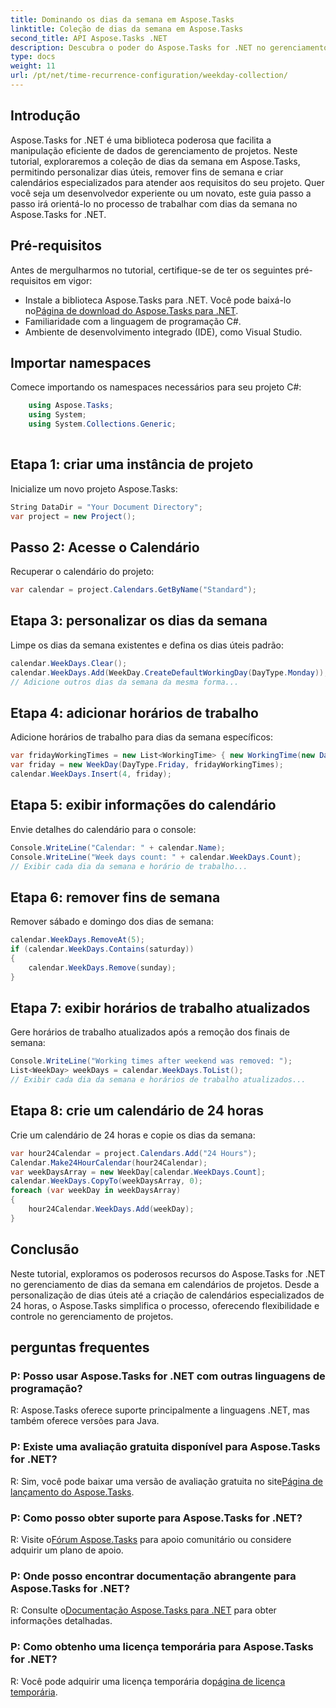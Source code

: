 ```yaml
---
title: Dominando os dias da semana em Aspose.Tasks
linktitle: Coleção de dias da semana em Aspose.Tasks
second_title: API Aspose.Tasks .NET
description: Descubra o poder do Aspose.Tasks for .NET no gerenciamento dos dias da semana sem esforço. Personalize dias úteis, remova fins de semana e crie calendários especializados com facilidade.
type: docs
weight: 11
url: /pt/net/time-recurrence-configuration/weekday-collection/
---
```

## Introdução
Aspose.Tasks for .NET é uma biblioteca poderosa que facilita a manipulação eficiente de dados de gerenciamento de projetos. Neste tutorial, exploraremos a coleção de dias da semana em Aspose.Tasks, permitindo personalizar dias úteis, remover fins de semana e criar calendários especializados para atender aos requisitos do seu projeto. Quer você seja um desenvolvedor experiente ou um novato, este guia passo a passo irá orientá-lo no processo de trabalhar com dias da semana no Aspose.Tasks for .NET.
## Pré-requisitos
Antes de mergulharmos no tutorial, certifique-se de ter os seguintes pré-requisitos em vigor:
-  Instale a biblioteca Aspose.Tasks para .NET. Você pode baixá-lo no[Página de download do Aspose.Tasks para .NET](https://releases.aspose.com/tasks/net/).
- Familiaridade com a linguagem de programação C#.
- Ambiente de desenvolvimento integrado (IDE), como Visual Studio.
## Importar namespaces
Comece importando os namespaces necessários para seu projeto C#:
```csharp
    using Aspose.Tasks;
    using System;
    using System.Collections.Generic;
    
```
## Etapa 1: criar uma instância de projeto
Inicialize um novo projeto Aspose.Tasks:
```csharp
String DataDir = "Your Document Directory";
var project = new Project();
```
## Passo 2: Acesse o Calendário
Recuperar o calendário do projeto:
```csharp
var calendar = project.Calendars.GetByName("Standard");
```
## Etapa 3: personalizar os dias da semana
Limpe os dias da semana existentes e defina os dias úteis padrão:
```csharp
calendar.WeekDays.Clear();
calendar.WeekDays.Add(WeekDay.CreateDefaultWorkingDay(DayType.Monday));
// Adicione outros dias da semana da mesma forma...
```
## Etapa 4: adicionar horários de trabalho
Adicione horários de trabalho para dias da semana específicos:
```csharp
var fridayWorkingTimes = new List<WorkingTime> { new WorkingTime(new DateTime(2020, 4, 13, 8, 0, 0), new DateTime(2020, 4, 13, 12, 0, 0)) };
var friday = new WeekDay(DayType.Friday, fridayWorkingTimes);
calendar.WeekDays.Insert(4, friday);
```
## Etapa 5: exibir informações do calendário
Envie detalhes do calendário para o console:
```csharp
Console.WriteLine("Calendar: " + calendar.Name);
Console.WriteLine("Week days count: " + calendar.WeekDays.Count);
// Exibir cada dia da semana e horário de trabalho...
```
## Etapa 6: remover fins de semana
Remover sábado e domingo dos dias de semana:
```csharp
calendar.WeekDays.RemoveAt(5);
if (calendar.WeekDays.Contains(saturday))
{
    calendar.WeekDays.Remove(sunday);
}
```
## Etapa 7: exibir horários de trabalho atualizados
Gere horários de trabalho atualizados após a remoção dos finais de semana:
```csharp
Console.WriteLine("Working times after weekend was removed: ");
List<WeekDay> weekDays = calendar.WeekDays.ToList();
// Exibir cada dia da semana e horários de trabalho atualizados...
```
## Etapa 8: crie um calendário de 24 horas
Crie um calendário de 24 horas e copie os dias da semana:
```csharp
var hour24Calendar = project.Calendars.Add("24 Hours");
Calendar.Make24HourCalendar(hour24Calendar);
var weekDaysArray = new WeekDay[calendar.WeekDays.Count];
calendar.WeekDays.CopyTo(weekDaysArray, 0);
foreach (var weekDay in weekDaysArray)
{
    hour24Calendar.WeekDays.Add(weekDay);
}
```
## Conclusão
Neste tutorial, exploramos os poderosos recursos do Aspose.Tasks for .NET no gerenciamento de dias da semana em calendários de projetos. Desde a personalização de dias úteis até a criação de calendários especializados de 24 horas, o Aspose.Tasks simplifica o processo, oferecendo flexibilidade e controle no gerenciamento de projetos.
## perguntas frequentes
### P: Posso usar Aspose.Tasks for .NET com outras linguagens de programação?
R: Aspose.Tasks oferece suporte principalmente a linguagens .NET, mas também oferece versões para Java.
### P: Existe uma avaliação gratuita disponível para Aspose.Tasks for .NET?
 R: Sim, você pode baixar uma versão de avaliação gratuita no site[Página de lançamento do Aspose.Tasks](https://releases.aspose.com/).
### P: Como posso obter suporte para Aspose.Tasks for .NET?
 R: Visite o[Fórum Aspose.Tasks](https://forum.aspose.com/c/tasks/15) para apoio comunitário ou considere adquirir um plano de apoio.
### P: Onde posso encontrar documentação abrangente para Aspose.Tasks for .NET?
 R: Consulte o[Documentação Aspose.Tasks para .NET](https://reference.aspose.com/tasks/net/) para obter informações detalhadas.
### P: Como obtenho uma licença temporária para Aspose.Tasks for .NET?
 R: Você pode adquirir uma licença temporária do[página de licença temporária](https://purchase.aspose.com/temporary-license/).